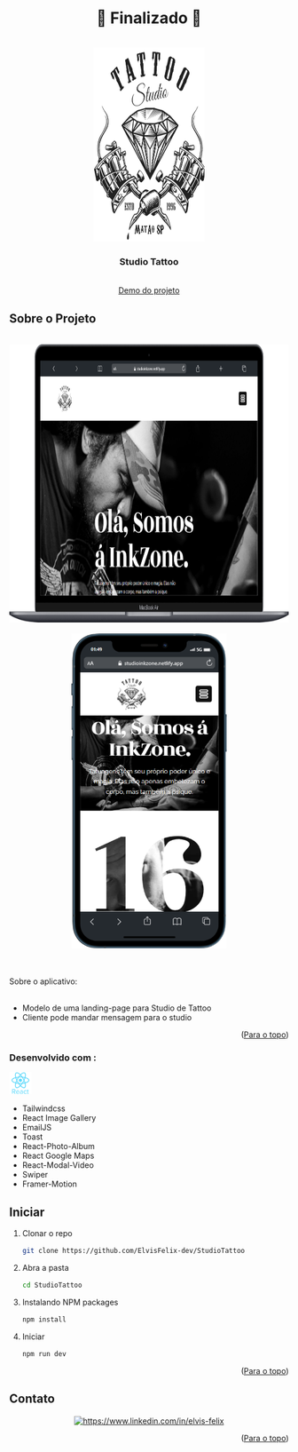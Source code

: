 <div align="center" id="top">
  <h1>🚧 Finalizado 🚧</h1>
</div>

<br />
<div align="center" id='topo'>
  <a href="">
    <img src="src/assets/logo.svg" alt="Logo" width="200" height="350">
  </a>

  <h3 align="center">Studio Tattoo</h3>

  <p align="center">
    <br />
    <a href="https://studioinkzone.netlify.app" target="_blank" rel="noreferrer">Demo do projeto</a>
  </p>
</div>

## Sobre o Projeto
<br />
<!--[![Screen Shot][product-screenshot]](/mobile.png)
[![Screen Shot][product-screenshot]](/pc.png)-->
<div align="center">
  <img src="PC.png" alt="Logo" width="873" height="501"><br />
  <br />
  <img src="mobile.png" alt="Logo" width="280" height="567"> 
</div>
<br />

<br />Sobre o aplicativo:<br />
<br />

- Modelo de uma landing-page para Studio de Tattoo
- Cliente pode mandar mensagem para o studio  

<p align="right">(<a href="#topo">Para o topo</a>)</p>



### Desenvolvido com :

<a href="https://reactjs.org/" target="_blank" rel="noreferrer"> <img src="https://raw.githubusercontent.com/devicons/devicon/master/icons/react/react-original-wordmark.svg" alt="react" width="40" height="40"/> </a>
- Tailwindcss 
- React Image Gallery
- EmailJS
- Toast
- React-Photo-Album
- React Google Maps
- React-Modal-Video
- Swiper
- Framer-Motion


<!-- GETTING STARTED -->
## Iniciar

1. Clonar o repo
   ```sh
   git clone https://github.com/ElvisFelix-dev/StudioTattoo
   ```
2. Abra a pasta
   ```sh
   cd StudioTattoo

3. Instalando NPM packages
   ```sh
   npm install
   ```

4. Iniciar
   ```sh
   npm run dev
   ```

<p align="right">(<a href="#topo">Para o topo</a>)</p>




<!-- CONTACT -->
## Contato

<p align="center"><a href="https://www.linkedin.com/in/elvis-felix" target="blank"><img align="center" src="https://raw.githubusercontent.com/rahuldkjain/github-profile-readme-generator/master/src/images/icons/Social/linked-in-alt.svg" alt="https://www.linkedin.com/in/elvis-felix" height="30" width="40" /></a></p>


<p align="right">(<a href="#topo">Para o topo</a>)</p>

